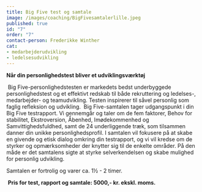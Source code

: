 ```yaml
---
title: Big Five test og samtale
image: /images/coaching/BigFivesamtalerlille.jpeg
published: true
id: "7"
order: "7"
contact-person: Frederikke Winther
cat:
- medarbejderudvikling
- ledelsesudvikling
---
```


**Når din personlighedstest bliver et udviklingsværktøj**

​
Big Five-personlighedstesten er markedets bedst underbyggede personlighedstest og et effektivt redskab til både rekruttering og ledelses-, medarbejder- og teamudvikling. Testen inspirerer til såvel personlig som faglig refleksion og udvikling.
​
Big Five-samtalen tager udgangspunkt i din Big Five testrapport. Vi gennemgår og taler om de fem  faktorer, Behov for stabilitet, Ekstroversion, Åbenhed, Imødekommenhed og Samvittighedsfuldhed, samt de 24 underliggende træk, som tilsammen danner din unikke personlighedsprofil. I samtalen vil fokusere på at skabe en givende og etisk dialog omkring din testrapport, og vi vil kredse om de styrker og opmærksomheder der knytter sig til de enkelte områder. På den måde er det samtalens sigte at styrke selverkendelsen og skabe mulighed for personlig udvikling.
​

Samtalen er fortrolig og varer ca. 1½ - 2 timer.

​
**Pris for test, rapport og samtale: 5000,- kr. ekskl. moms.**
​
